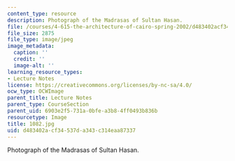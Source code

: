 ```yaml
---
content_type: resource
description: Photograph of the Madrasas of Sultan Hasan.
file: /courses/4-615-the-architecture-of-cairo-spring-2002/d483402acf34537da343c314eaa87337_1082.jpg
file_size: 2875
file_type: image/jpeg
image_metadata:
  caption: ''
  credit: ''
  image-alt: ''
learning_resource_types:
- Lecture Notes
license: https://creativecommons.org/licenses/by-nc-sa/4.0/
ocw_type: OCWImage
parent_title: Lecture Notes
parent_type: CourseSection
parent_uid: 6903e2f5-731a-0bfe-a3b8-4ff0493b836b
resourcetype: Image
title: 1082.jpg
uid: d483402a-cf34-537d-a343-c314eaa87337
---
```

Photograph of the Madrasas of Sultan Hasan.